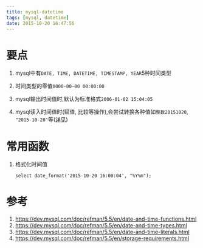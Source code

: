 ```yaml
---
title: mysql-datetime
tags: [mysql, datetime]
date: 2015-10-20 16:47:56
---
```


# 要点

1.  mysql中有`DATE, TIME, DATETIME, TIMESTAMP, YEAR`5种时间类型

1.  时间类型的零值`0000-00-00 00:00:00`

1.  mysql输出时间值时,默认为标准格式`2006-01-02 15:04:05`

1.  mysql读入时间值时(赋值, 比较等操作),会尝试转换各种值如`整数20151020`, `"2015-10-20"`等([详见](https://dev.mysql.com/doc/refman/5.5/en/date-and-time-literals.html))

# 常用函数

1.  格式化时间值

        select date_format('2015-10-20 16:00:04', "%Y%m");

# 参考

1.  <https://dev.mysql.com/doc/refman/5.5/en/date-and-time-functions.html>
1.  <https://dev.mysql.com/doc/refman/5.5/en/date-and-time-types.html>
1.  <https://dev.mysql.com/doc/refman/5.5/en/date-and-time-literals.html>
1.  <https://dev.mysql.com/doc/refman/5.5/en/storage-requirements.html>
